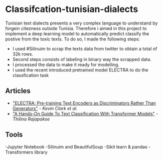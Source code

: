 # Classifcation-tunisian-dialects

Tunisian text dialects presents a very complex language to understand by forgein citezness outside Tunisia. Therefore i aimed in this project to implement a deep learning model to automatically predict classify the postive from the toxic texts.
To do so, I made the following steps:

- I used #Silinuim to scrap the texts data from twitter to obtain a total of 32k rows.
- Second steps consists of labeling in binary way the scrapped data.
- I processed the data to make it ready for modelling.
- I used the recent introduced pretrained model ELECTRA to do the classfication task

## Articles

- ["ELECTRA: Pre-training Text Encoders as Discriminators Rather Than Generators"](https://arxiv.org/abs/2003.10555) - *Kevin Clark et al.*
- ["A Hands-On Guide To Text Classification With Transformer Models"](https://towardsdatascience.com/what-you-should-have-on-your-data-scientist-resume-especially-in-the-pandemic-time-2bf15fbf8051) - *Thilina Rajapakse*

## Tools
-Jupyter Notebook
-Silinuim and BeautifulSoup
-Sikit learn & pandas
-Transformers library
